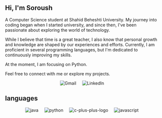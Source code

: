 ## Hi, I'm Soroush
 
A Computer Science student at Shahid Beheshti University. My journey into coding began when I started university, and since then, I've been passionate about exploring the world of technology.

While I believe that time is a great teacher, I also know that personal growth and knowledge are shaped by our experiences and efforts. Currently, I am proficient in several programming languages, but I'm dedicated to continuously improving my skills.

At the moment, I am focusing on Python.

Feel free to connect with me or explore my projects.

<p align="center">
    <a href="mailto:soroush.13830o@gmail.com" style="text-decoration: none;">
        <img src="https://img.icons8.com/color/48/gmail-new.png" alt="Gmail" />
    </a>&nbsp;&nbsp;&nbsp;
    <a href="https://www.linkedin.com/in/soroush-saberi-89417531a" style="text-decoration: none;">
        <img src="https://img.icons8.com/color/48/linkedin.png" alt="LinkedIn" />
    </a>
</p>


## languages 
<p align="center">
    <a style="text-decoration: none;">
        <img src="https://img.icons8.com/fluency/50/java-coffee-cup-logo.png" alt = "java" />
    </a>&nbsp;&nbsp;&nbsp;
    <a style="text-decoration: none;">
        <img src="https://img.icons8.com/color/48/python.png" alt="python" />
    </a>&nbsp;&nbsp;&nbsp;
    <a style="text-decoration: none;">
        <img src="https://img.icons8.com/fluency/50/c-plus-plus-logo.png" alt="c-plus-plus-logo"  />
    </a>&nbsp;&nbsp;&nbsp;
    <a style="text-decoration: none;">
        <img src="https://img.icons8.com/fluency/50/javascript.png" alt="javascript"  />
    </a>
</p>  

<!--
**Soroushsbr/Soroushsbr** is a ✨ _special_ ✨ repository because its `README.md` (this file) appears on your GitHub profile.

Here are some ideas to get you started:

- 🔭 I’m currently working on ...
- 🌱 I’m currently learning ...
- 👯 I’m looking to collaborate on ...
- 🤔 I’m looking for help with ...
- 💬 Ask me about ...
- 📫 How to reach me: ...
- 😄 Pronouns: ...
- ⚡ Fun fact: ...
-->
